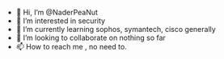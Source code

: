 - 👋 Hi, I’m @NaderPeaNut
- 👀 I’m interested in security 
- 🌱 I’m currently learning sophos, symantech, cisco generally 
- 💞️ I’m looking to collaborate on nothing so far
- 📫 How to reach me ,  no need to.

<!---
NaderPeaNut/NaderPeaNut is a ✨ special ✨ repository because its `README.md` (this file) appears on your GitHub profile.
You can click the Preview link to take a look at your changes.
--->
